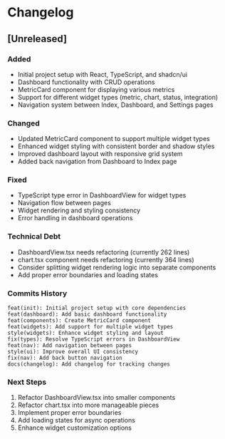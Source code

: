 # Changelog

## [Unreleased]

### Added
- Initial project setup with React, TypeScript, and shadcn/ui
- Dashboard functionality with CRUD operations
- MetricCard component for displaying various metrics
- Support for different widget types (metric, chart, status, integration)
- Navigation system between Index, Dashboard, and Settings pages

### Changed
- Updated MetricCard component to support multiple widget types
- Enhanced widget styling with consistent border and shadow styles
- Improved dashboard layout with responsive grid system
- Added back navigation from Dashboard to Index page

### Fixed
- TypeScript type error in DashboardView for widget types
- Navigation flow between pages
- Widget rendering and styling consistency
- Error handling in dashboard operations

### Technical Debt
- DashboardView.tsx needs refactoring (currently 262 lines)
- chart.tsx component needs refactoring (currently 364 lines)
- Consider splitting widget rendering logic into separate components
- Add proper error boundaries and loading states

### Commits History

```git
feat(init): Initial project setup with core dependencies
feat(dashboard): Add basic dashboard functionality
feat(components): Create MetricCard component
feat(widgets): Add support for multiple widget types
style(widgets): Enhance widget styling and layout
fix(types): Resolve TypeScript errors in DashboardView
feat(nav): Add navigation between pages
style(ui): Improve overall UI consistency
fix(nav): Add back button navigation
docs(changelog): Add changelog for tracking changes
```

### Next Steps
1. Refactor DashboardView.tsx into smaller components
2. Refactor chart.tsx into more manageable pieces
3. Implement proper error boundaries
4. Add loading states for async operations
5. Enhance widget customization options